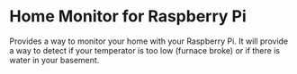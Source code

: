 # Home Monitor for Raspberry Pi
Provides a way to monitor your home with your Raspberry Pi.
It will provide a way to detect if your temperator is too low (furnace broke)
or if there is water in your basement.


